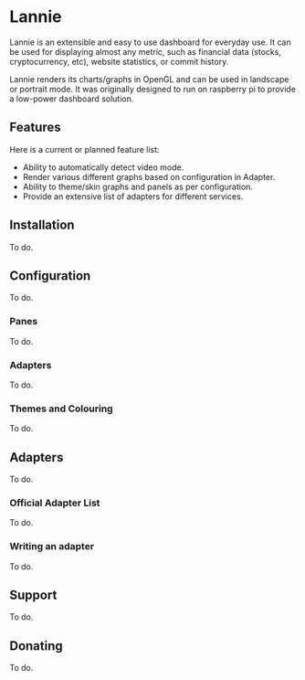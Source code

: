 # Lannie

Lannie is an extensible and easy to use dashboard for everyday use. It can be used for displaying almost any metric, such as financial data (stocks, cryptocurrency, etc), website statistics, or commit history.

Lannie renders its charts/graphs in OpenGL and can be used in landscape or portrait mode. It was originally designed to run on raspberry pi to provide a low-power dashboard solution.

## Features

Here is a current or planned feature list:
* Ability to automatically detect video mode.
* Render various different graphs based on configuration in Adapter.
* Ability to theme/skin graphs and panels as per configuration.
* Provide an extensive list of adapters for different services.

## Installation

To do.

## Configuration

To do.

### Panes

To do.

### Adapters

To do.

### Themes and Colouring

To do.

## Adapters

To do.

### Official Adapter List

To do.

### Writing an adapter

To do.

## Support

To do.

## Donating

To do. 
